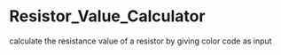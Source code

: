 # Resistor_Value_Calculator
calculate the resistance value of a resistor by giving color code as input 
